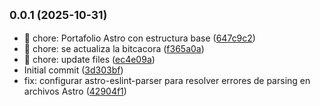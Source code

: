 ## <small>0.0.1 (2025-10-31)</small>

* 🎉 chore: Portafolio Astro con estructura base ([647c9c2](https://github.com/DanloisTovar/portaflio-v3/commit/647c9c2))
* 🎉 chore: se actualiza la bitcacora ([f365a0a](https://github.com/DanloisTovar/portaflio-v3/commit/f365a0a))
* 🎉 chore: update files ([ec4e09a](https://github.com/DanloisTovar/portaflio-v3/commit/ec4e09a))
* Initial commit ([3d303bf](https://github.com/DanloisTovar/portaflio-v3/commit/3d303bf))
* fix: configurar astro-eslint-parser para resolver errores de parsing en archivos Astro ([42904f1](https://github.com/DanloisTovar/portaflio-v3/commit/42904f1))



